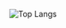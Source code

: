 ![Top Langs]([https://github-readme-stats.vercel.app/api/top-langs/?username=mysticaldumbo&layout=compact](https://camo.githubusercontent.com/e778e286ed2b314e11d3408b10c4c3913988b443c40f3db624ce169c64eee36b/68747470733a2f2f6769746875622d726561646d652d73746174732e76657263656c2e6170702f6170692f746f702d6c616e67733f757365726e616d653d666163652d68682673686f775f69636f6e733d74727565267468656d653d746f6b796f6e69676874266c61796f75743d636f6d70616374))

